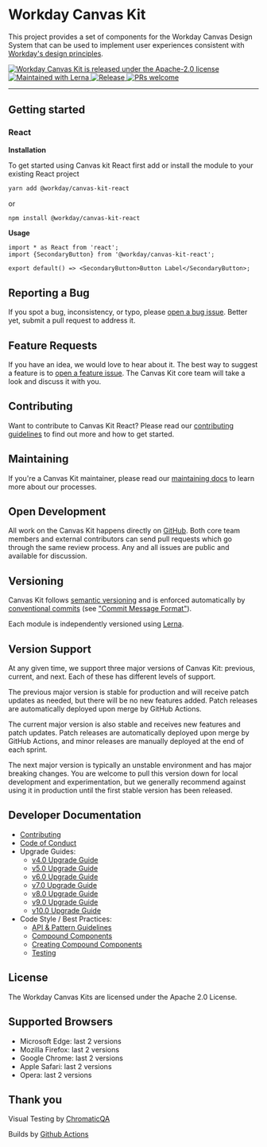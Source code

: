 # Workday Canvas Kit

This project provides a set of components for the Workday Canvas Design System that can be used to
implement user experiences consistent with
[Workday's design principles](https://design.workday.com/).

<a href="./LICENSE">
  <img src="https://img.shields.io/badge/license-Apache--2.0-blue.svg" alt="Workday Canvas Kit is released under the Apache-2.0 license" />
</a>
<a href="https://lerna.js.org">
  <img src="https://img.shields.io/badge/maintained%20with-lerna-cc00ff.svg" alt="Maintained with Lerna" />
</a>
<a href="https://github.com/Workday/canvas-kit/actions/workflows/release.yml">
  <img alt="Release" src="https://github.com/Workday/canvas-kit/actions/workflows/release.yml/badge.svg">
</a>
<a href="./modules/docs/mdx/CONTRIBUTING.mdx">
  <img src="https://img.shields.io/badge/PRs-welcome-brightgreen.svg" alt="PRs welcome" />
</a>

---

## Getting started

### React

**Installation**

To get started using Canvas kit React first add or install the module to your existing React project

```sh
yarn add @workday/canvas-kit-react
```

or

```sh
npm install @workday/canvas-kit-react
```

**Usage**

```tsx
import * as React from 'react';
import {SecondaryButton} from '@workday/canvas-kit-react';

export default() => <SecondaryButton>Button Label</SecondaryButton>;
```

## Reporting a Bug

If you spot a bug, inconsistency, or typo, please
[open a bug issue](https://github.com/Workday/canvas-kit/issues/new?labels=bug&template=bug.md).
Better yet, submit a pull request to address it.

## Feature Requests

If you have an idea, we would love to hear about it. The best way to suggest a feature is to
[open a feature issue](https://github.com/Workday/canvas-kit/issues/new?labels=feature&template=feature.md).
The Canvas Kit core team will take a look and discuss it with you.

## Contributing

Want to contribute to Canvas Kit React? Please read our
[contributing guidelines](https://workday.github.io/canvas-kit/?path=/docs/guides-contributing--page) to find out more and how to get
started.

## Maintaining

If you're a Canvas Kit maintainer, please read our
[maintaining docs](https://workday.github.io/canvas-kit/?path=/docs/guides-maintaining--page) to learn more about our processes.

## Open Development

All work on the Canvas Kit happens directly on [GitHub](https://github.com/Workday/canvas-kit). Both
core team members and external contributors can send pull requests which go through the same review
process. Any and all issues are public and available for discussion.

## Versioning

Canvas Kit follows [semantic versioning](https://semver.org/) and is enforced automatically by
[conventional commits](https://www.conventionalcommits.org/) (see
["Commit Message Format"](https://workday.github.io/canvas-kit/?path=/docs/guides-contributing--page#commit-message-format)).

Each module is independently versioned using [Lerna](https://github.com/lerna/lerna).

## Version Support

At any given time, we support three major versions of Canvas Kit: previous, current, and next. Each
of these has different levels of support.

The previous major version is stable for production and will receive patch updates as needed, but
there will be no new features added. Patch releases are automatically deployed upon merge by GitHub
Actions.

The current major version is also stable and receives new features and patch updates. Patch releases
are automatically deployed upon merge by GitHub Actions, and minor releases are manually deployed at
the end of each sprint.

The next major version is typically an unstable environment and has major breaking changes. You are
welcome to pull this version down for local development and experimentation, but we generally
recommend against using it in production until the first stable version has been released.

## Developer Documentation

- [Contributing](https://workday.github.io/canvas-kit/?path=/docs/guides-contributing--page)
- [Code of Conduct](https://workday.github.io/canvas-kit/?path=/docs/guides-contributing--page#code-of-conduct)
- Upgrade Guides:
  - [v4.0 Upgrade Guide](https://workday.github.io/canvas-kit/?path=/docs/guides-upgrade-guides-v4-0--page)
  - [v5.0 Upgrade Guide](https://workday.github.io/canvas-kit/?path=/docs/guides-upgrade-guides-v5-0--page)
  - [v6.0 Upgrade Guide](https://workday.github.io/canvas-kit/?path=/docs/guides-upgrade-guides-v6-0--page)
  - [v7.0 Upgrade Guide](https://workday.github.io/canvas-kit/?path=/docs/guides-upgrade-guides-v7-0--page)
  - [v8.0 Upgrade Guide](https://workday.github.io/canvas-kit/?path=/docs/guides-upgrade-guides-v8-0--page)
  - [v9.0 Upgrade Guide](https://workday.github.io/canvas-kit/?path=/docs/guides-upgrade-guides-v9-0--page)
  - [v10.0 Upgrade Guide](https://workday.github.io/canvas-kit/?path=/docs/guides-upgrade-guides-v10-0--page)
- Code Style / Best Practices:
  - [API & Pattern Guidelines](https://workday.github.io/canvas-kit/?path=/docs/guides-api-pattern-guidelines--page)
  - [Compound Components](https://workday.github.io/canvas-kit/?path=/docs/guides-compound-components--page)
  - [Creating Compound Components](https://workday.github.io/canvas-kit/?path=/docs/guides-creating-compound-components--page)
  - [Testing](https://workday.github.io/canvas-kit/?path=/docs/guides-testing--page)

## License

The Workday Canvas Kits are licensed under the Apache 2.0 License.

## Supported Browsers

- Microsoft Edge: last 2 versions
- Mozilla Firefox: last 2 versions
- Google Chrome: last 2 versions
- Apple Safari: last 2 versions
- Opera: last 2 versions

## Thank you

Visual Testing by [ChromaticQA](https://www.chromaticqa.com/)

Builds by [Github Actions](https://docs.github.com/en/actions)
